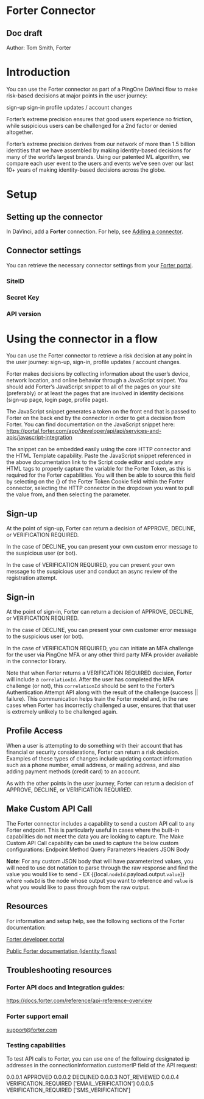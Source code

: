 # Forter Connector

## Doc draft

Author: Tom Smith, Forter

# Introduction

You can use the Forter connector as part of a PingOne DaVinci flow to make risk-based decisions at major points in the user journey:

sign-up
sign-in
profile updates / account changes

Forter’s extreme precision ensures that good users experience no friction, while suspicious users can be challenged for a 2nd factor or denied altogether.

Forter’s extreme precision derives from our network of more than 1.5 billion identities that we have assembled by making identity-based decisions for many of the world’s largest brands. Using our patented ML algorithm, we compare each user event to the users and events we’ve seen over our last 10+ years of making identity-based decisions across the globe.

# Setup

## Setting up the connector

In DaVinci, add a **Forter** connection. For help, see [Adding a connector](https://docs.pingidentity.com/r/en-us/davinci/davinci_adding_a_connection).

## Connector settings

You can retrieve the necessary connector settings from your [Forter portal](https://portal.forter.com/app/developer/api/api/general/introduction).


### SiteID

### Secret Key

### API version

# Using the connector in a flow

You can use the Forter connector to retrieve a risk decision at any point in the user journey: sign-up, sign-in, profile updates / account changes.

Forter makes decisions by collecting information about the user’s device, network location, and online behavior through a JavaScript snippet. You should add Forter’s JavaScript snippet to all of the pages on your site (preferably) or at least the pages that are involved in identity decisions (sign-up page, login page, profile page).

The JavaScript snippet generates a token on the front end that is passed to Forter on the back end by the connector in order to get a decision from Forter. You can find documentation on the JavaScript snippet here: https://portal.forter.com/app/developer/api/api/services-and-apis/javascript-integration

The snippet can be embedded easily using the core HTTP connector and the HTML Template capability. Paste the JavaScript snippet referenced in the above documentation link to the Script code editor and update any HTML tags to properly capture the variable for the Forter Token, as this is required for the Forter capabilities. You will then be able to source this field by selecting on the {} of the Forter Token Cookie field within the Forter connector, selecting the HTTP connector in the dropdown you want to pull the value from, and then selecting the parameter.

## Sign-up

At the point of sign-up, Forter can return a decision of APPROVE, DECLINE, or VERIFICATION REQUIRED.

In the case of DECLINE, you can present your own custom error message to the suspicious user (or bot).

In the case of VERIFICATION REQUIRED, you can present your own message to the suspicious user and conduct an async review of the registration attempt.

## Sign-in

At the point of sign-in, Forter can return a decision of APPROVE, DECLINE, or VERIFICATION REQUIRED.

In the case of DECLINE, you can present your own customer error message to the suspicious user (or bot).

In the case of VERIFICATION REQUIRED, you can initiate an MFA challenge for the user via PingOne MFA or any other third party MFA provider available in the connector library.

Note that when Forter returns a VERIFICATION REQUIRED decision, Forter will include a `correlationId`. After the user has completed the MFA challenge (or not), this `correlationId` should be sent to the Forter’s Authentication Attempt API along with the result of the challenge (success || failure). This communication helps train the Forter model and, in the rare cases when Forter has incorrectly challenged a user, ensures that that user is extremely unlikely to be challenged again. 

## Profile Access

When a user is attempting to do something with their account that has financial or security considerations, Forter can return a risk decision. Examples of these types of changes include updating contact information such as a phone number, email address, or mailing address, and also adding payment methods (credit card) to an account.

As with the other points in the user journey, Forter can return a decision of APPROVE, DECLINE, or VERIFICATION REQUIRED.

## Make Custom API Call

The Forter connector includes a capability to send a custom API call to any Forter endpoint. This is particularly useful in cases where the built-in capabilities do not meet the data you are looking to capture. The Make Custom API Call capability can be used to capture the below custom configurations:
Endpoint
Method
Query Parameters
Headers
JSON Body

**Note**: For any custom JSON body that will have parameterized values, you will need to use dot notation to parse through the raw response and find the value you would like to send - EX {{local.`nodeId`.payload.output.`value`}} where `nodeId` is the node whose output you want to reference and `value` is what you would like to pass through from the raw output.

## Resources

For information and setup help, see the following sections of the Forter documentation:

[Forter developer portal](https://portal.forter.com/app/developer/api/api/general/introduction)

[Public Forter documentation (identity flows)](https://docs.forter.com/docs/account-takeover-protection)

## Troubleshooting resources

### Forter API docs and Integration guides:

​​https://docs.forter.com/reference/api-reference-overview

### Forter support email

support@forter.com

### Testing capabilities

To test API calls to Forter, you can use one of the following designated ip addresses in the connectionInformation.customerIP field of the API request:

0.0.0.1	APPROVED
0.0.0.2	DECLINED
0.0.0.3	NOT_REVIEWED
0.0.0.4	VERIFICATION_REQUIRED	['EMAIL_VERIFICATION']
0.0.0.5	VERIFICATION_REQUIRED	['SMS_VERIFICATION']
